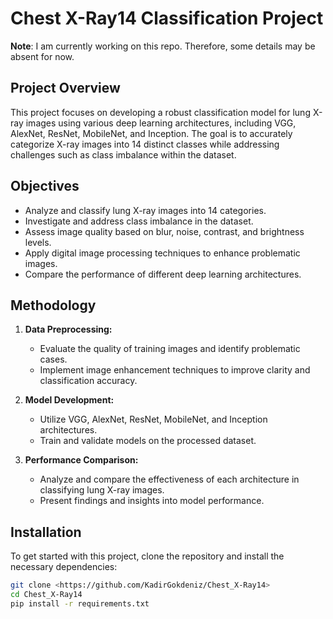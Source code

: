 # Chest X-Ray14 Classification Project

**Note**: I am currently working on this repo. Therefore, some details may be absent for now.

## Project Overview

This project focuses on developing a robust classification model for lung X-ray images using various deep learning architectures, including VGG, AlexNet, ResNet, MobileNet, and Inception. The goal is to accurately categorize X-ray images into 14 distinct classes while addressing challenges such as class imbalance within the dataset.

## Objectives

- Analyze and classify lung X-ray images into 14 categories.
- Investigate and address class imbalance in the dataset.
- Assess image quality based on blur, noise, contrast, and brightness levels.
- Apply digital image processing techniques to enhance problematic images.
- Compare the performance of different deep learning architectures.

## Methodology

1. **Data Preprocessing:** 
   - Evaluate the quality of training images and identify problematic cases.
   - Implement image enhancement techniques to improve clarity and classification accuracy.

2. **Model Development:** 
   - Utilize VGG, AlexNet, ResNet, MobileNet, and Inception architectures.
   - Train and validate models on the processed dataset.

3. **Performance Comparison:** 
   - Analyze and compare the effectiveness of each architecture in classifying lung X-ray images.
   - Present findings and insights into model performance.

## Installation

To get started with this project, clone the repository and install the necessary dependencies:

```bash
git clone <https://github.com/KadirGokdeniz/Chest_X-Ray14>
cd Chest_X-Ray14
pip install -r requirements.txt
